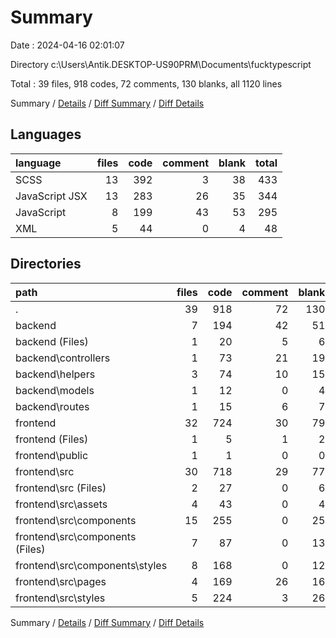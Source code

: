 # Summary

Date : 2024-04-16 02:01:07

Directory c:\\Users\\Antik.DESKTOP-US90PRM\\Documents\\fucktypescript

Total : 39 files,  918 codes, 72 comments, 130 blanks, all 1120 lines

Summary / [Details](details.md) / [Diff Summary](diff.md) / [Diff Details](diff-details.md)

## Languages
| language | files | code | comment | blank | total |
| :--- | ---: | ---: | ---: | ---: | ---: |
| SCSS | 13 | 392 | 3 | 38 | 433 |
| JavaScript JSX | 13 | 283 | 26 | 35 | 344 |
| JavaScript | 8 | 199 | 43 | 53 | 295 |
| XML | 5 | 44 | 0 | 4 | 48 |

## Directories
| path | files | code | comment | blank | total |
| :--- | ---: | ---: | ---: | ---: | ---: |
| . | 39 | 918 | 72 | 130 | 1,120 |
| backend | 7 | 194 | 42 | 51 | 287 |
| backend (Files) | 1 | 20 | 5 | 6 | 31 |
| backend\\controllers | 1 | 73 | 21 | 19 | 113 |
| backend\\helpers | 3 | 74 | 10 | 15 | 99 |
| backend\\models | 1 | 12 | 0 | 4 | 16 |
| backend\\routes | 1 | 15 | 6 | 7 | 28 |
| frontend | 32 | 724 | 30 | 79 | 833 |
| frontend (Files) | 1 | 5 | 1 | 2 | 8 |
| frontend\\public | 1 | 1 | 0 | 0 | 1 |
| frontend\\src | 30 | 718 | 29 | 77 | 824 |
| frontend\\src (Files) | 2 | 27 | 0 | 6 | 33 |
| frontend\\src\\assets | 4 | 43 | 0 | 4 | 47 |
| frontend\\src\\components | 15 | 255 | 0 | 25 | 280 |
| frontend\\src\\components (Files) | 7 | 87 | 0 | 13 | 100 |
| frontend\\src\\components\\styles | 8 | 168 | 0 | 12 | 180 |
| frontend\\src\\pages | 4 | 169 | 26 | 16 | 211 |
| frontend\\src\\styles | 5 | 224 | 3 | 26 | 253 |

Summary / [Details](details.md) / [Diff Summary](diff.md) / [Diff Details](diff-details.md)